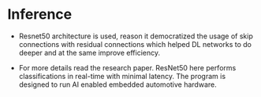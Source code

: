 # Inference

- Resnet50 architecture is used, reason it democratized the usage of skip connections with residual connections which helped DL networks to do deeper and at the same improve efficiency. 

- For more details read the research paper. ResNet50 here performs classifications in real-time with minimal latency. The program is designed to run AI enabled embedded automotive hardware. 



